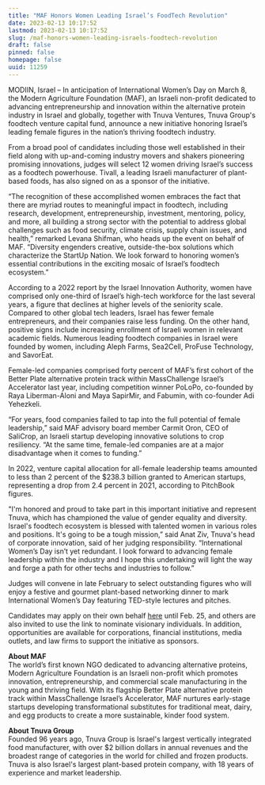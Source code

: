 ```yaml
---
title: "MAF Honors Women Leading Israel’s FoodTech Revolution"
date: 2023-02-13 10:17:52
lastmod: 2023-02-13 10:17:52
slug: /maf-honors-women-leading-israels-foodtech-revolution
draft: false
pinned: false
homepage: false
uuid: 11259
---
```

<p>MODIIN, Israel – In anticipation of International Women’s Day on March 8, the Modern Agriculture Foundation (MAF), an Israeli non-profit dedicated to advancing entrepreneurship and innovation within the alternative protein industry in Israel and globally, together with Tnuva Ventures, Tnuva Group's foodtech venture capital fund, announce a new initiative honoring Israel’s leading female figures in the nation’s thriving foodtech industry.</p>
<p>From a broad pool of candidates including those well established in their field along with up-and-coming industry movers and shakers pioneering promising innovations, judges will select 12 women driving Israel’s success as a foodtech powerhouse. Tivall, a leading Israeli manufacturer of plant-based foods, has also signed on as a sponsor of the initiative.</p>
<p>“The recognition of these accomplished women embraces the fact that there are myriad routes to meaningful impact in foodtech, including research, development, entrepreneurship, investment, mentoring, policy, and more, all building a strong sector with the potential to address global challenges such as food security, climate crisis, supply chain issues, and health,” remarked Levana Shifman, who heads up the event on behalf of MAF. “Diversity engenders creative, outside-the-box solutions which characterize the StartUp Nation. We look forward to honoring women’s essential contributions in the exciting mosaic of Israel’s foodtech ecosystem.”</p>
<p>According to a 2022 report by the Israel Innovation Authority, women have comprised only one-third of Israel’s high-tech workforce for the last several years, a figure that declines at higher levels of the seniority scale. Compared to other global tech leaders, Israel has fewer female entrepreneurs, and their companies raise less funding. On the other hand, positive signs include increasing enrollment of Israeli women in relevant academic fields. Numerous leading foodtech companies in Israel were founded by women, including Aleph Farms, Sea2Cell, ProFuse Technology, and SavorEat.</p>
<p>Female-led companies comprised forty percent of MAF’s first cohort of the Better Plate alternative protein track within MassChallenge Israel’s Accelerator last year, including competition winner PoLoPo, co-founded by Raya Liberman-Aloni and Maya SapirMir, and Fabumin, with co-founder Adi Yehezkeli.</p>
<p>“For years, food companies failed to tap into the full potential of female leadership,” said MAF advisory board member Carmit Oron, CEO of SaliCrop, an Israeli startup developing innovative solutions to crop resiliency. “At the same time, female-led companies are at a major disadvantage when it comes to funding.”</p>
<p>In 2022, venture capital allocation for all-female leadership teams amounted to less than 2 percent of the $238.3 billion granted to American startups, representing a drop from 2.4 percent in 2021, according to PitchBook figures.</p>
<p>"I'm honored and proud to take part in this important initiative and represent Tnuva, which has championed the value of gender equality and diversity. Israel's foodtech ecosystem is blessed with talented women in various roles and positions. It's going to be a tough mission,” said Anat Ziv, Tnuva's head of corporate innovation, said of her judging responsibility. “International Women’s Day isn’t yet redundant. I look forward to advancing female leadership within the industry and I hope this undertaking will light the way and forge a path for other techs and industries to follow.”</p>
<p>Judges will convene in late February to select outstanding figures who will enjoy a festive and gourmet plant-based networking dinner to mark International Women’s Day featuring TED-style lectures and pitches.</p>
<p>Candidates may apply on their own behalf <a href="https://www.modern-agriculture.org/open-call">here</a> until Feb. 25, and others are also invited to use the link to nominate visionary individuals. In addition, opportunities are available for corporations, financial institutions, media outlets, and law firms to support the initiative as sponsors.</p>
<p><strong>About MAF</strong><br />
The world’s first known NGO dedicated to advancing alternative proteins, Modern Agriculture Foundation is an Israeli non-profit which promotes innovation, entrepreneurship, and commercial scale manufacturing in the young and thriving field. With its flagship Better Plate alternative protein track within MassChallenge Israel’s Accelerator, MAF nurtures early-stage startups developing transformational substitutes for traditional meat, dairy, and egg products to create a more sustainable, kinder food system.</p>
<p><strong>About Tnuva Group</strong><br />
Founded 96 years ago, Tnuva Group is Israel's largest vertically integrated food manufacturer, with over $2 billion dollars in annual revenues and the broadest range of categories in the world for chilled and frozen products. Tnuva is also Israel's largest plant-based protein company, with 18 years of experience and market leadership.</p>
